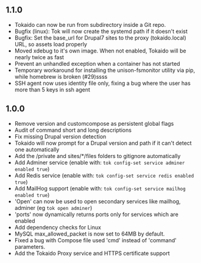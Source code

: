 ## 1.1.0 

- Tokaido can now be run from subdirectory inside a Git repo.
- Bugfix (linux): Tok will now create the systemd path if it doesn't exist
- Bugfix: Set the base_url for Drupal7 sites to the proxy (tokaido.local) URL, so assets load properly
- Moved xdebug to it's own image. When not enabled, Tokaido will be nearly twice as fast
- Prevent an unhandled exception when a container has not started
- Temporary workaround for installing the unison-fsmonitor utility via pip, while homebrew is broken (#29)ssss
- SSH agent now uses identity file only, fixing a bug where the user has more than 5 keys in ssh agent

## 1.0.0

- Remove version and customcompose as persistent global flags
- Audit of command short and long descriptions
- Fix missing Drupal version detection
- Tokaido will now prompt for a Drupal version and path if it can't detect one automatically
- Add the /private and sites/\*/files folders to gitignore automatically
- Add Adminer service (enable with: `tok config-set service adminer enabled true`)
- Add Redis service (enable with: `tok config-set service redis enabled true`)
- Add MailHog support (enable with: `tok config-set service mailhog enabled true`)
- 'Open' can now be used to open secondary services like mailhog, adminer (eg `tok open adminer`)
- 'ports' now dynamically returns ports only for services which are enabled
- Add dependency checks for Linux
- MySQL max_allowed_packet is now set to 64MB by default. 
- Fixed a bug with Compose file used 'cmd' instead of 'command' parameters. 
- Add the Tokaido Proxy service and HTTPS certificate support

